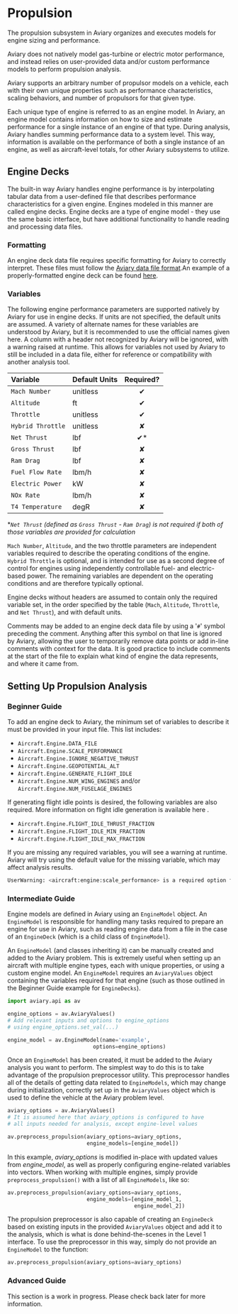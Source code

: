 # Propulsion

The propulsion subsystem in Aviary organizes and executes models for engine sizing and performance.

Aviary does not natively model gas-turbine or electric motor performance, and instead relies on user-provided data and/or custom performance models to perform propulsion analysis.

Aviary supports an arbitrary number of propulsor models on a vehicle, each with their own unique properties such as performance characteristics, scaling behaviors, and number of propulsors for that given type. 
<!-- A diagram would be helpful here, showing X propulsors of type A and Y propulsors of type B on an outline of an aircraft -->
Each unique type of engine is referred to as an engine model<!-- Link to wherever this class is described - theory guide? -->. In Aviary, an engine model contains information on how to size and estimate performance for a single instance of an engine of that type. During analysis, Aviary handles summing performance data to a system level. This way, information is available on the performance of both a single instance of an engine, as well as aircraft-level totals, for other Aviary subsystems to utilize.

## Engine Decks
<!--parts of this are probably theory?-->
The built-in way Aviary handles engine performance is by interpolating tabular data from a user-defined file that describes performance characteristics for a given engine. Engines modeled in this manner are called engine decks<!-- Link to wherever this class is described - theory guide? -->. Engine decks are a type of engine model - they use the same basic interface, but have additional functionality to handle reading and processing data files.

### Formatting
An engine deck data file requires specific formatting for Aviary to correctly interpret. These files must follow the [Aviary data file format](input_files).An example of a properly-formatted engine deck can be found [here](https://github.com/OpenMDAO/om-Aviary/blob/main/aviary/models/engines/turbofan_22k.deck).

### Variables

The following engine performance parameters are supported natively by Aviary for use in engine decks. If units are not specified, the default units are assumed. A variety of alternate names for these variables are understood by Aviary, but it is recommended to use the official names given here. A column with a header not recognized by Aviary will be ignored, with a warning raised at runtime. This allows for variables not used by Aviary to still be included in a data file, either for reference or compatibility with another analysis tool.

<!-- default variables and their units are not finalized -->
| Variable | Default Units | Required? |
| :--- | :--- | :---: |
| `Mach Number` | unitless | &#x2714; |
| `Altitude` | ft | &#x2714; |
| `Throttle` | unitless | &#x2714; |
| `Hybrid Throttle` | unitless | &#x2718; |
| `Net Thrust` | lbf | &#x2714;* |
| `Gross Thrust` | lbf | &#x2718; |
| `Ram Drag` | lbf | &#x2718; |
| `Fuel Flow Rate` | lbm/h | &#x2718; |
| `Electric Power` | kW | &#x2718; |
| `NOx Rate` | lbm/h | &#x2718; |
| `T4 Temperature` | degR | &#x2718; |

**`Net Thrust` (defined as `Gross Thrust` - `Ram Drag`) is not required if both of those variables are provided for calculation*

`Mach Number`, `Altitude`, and the two throttle parameters are independent variables required to describe the operating conditions of the engine. `Hybrid Throttle` is optional, and is intended for use as a second degree of control for engines using independently controllable fuel- and electric-based power. The remaining variables are dependent on the operating conditions and are therefore typically optional.

Engine decks without headers are assumed to contain only the required variable set, in the order specified by the table (`Mach`, `Altitude`, `Throttle`, and `Net Thrust`), and with default units.

Comments may be added to an engine deck data file by using a '`#`' symbol preceding the comment. Anything after this symbol on that line is ignored by Aviary, allowing the user to temporarily remove data points or add in-line comments with context for the data. It is good practice to include comments at the start of the file to explain what kind of engine the data represents, and where it came from.

## Setting Up Propulsion Analysis

### Beginner Guide

To add an engine deck to Aviary, the minimum set of variables to describe it must be provided in your input file. This list includes:
<!-- This list is for EngineDecks specifically, does that need clarification? No other engine model is currently planned to be supported with a level1 interface right? -->
* `Aircraft.Engine.DATA_FILE`
* `Aircraft.Engine.SCALE_PERFORMANCE`
* `Aircraft.Engine.IGNORE_NEGATIVE_THRUST`
* `Aircraft.Engine.GEOPOTENTIAL_ALT`
* `Aircraft.Engine.GENERATE_FLIGHT_IDLE`
* `Aircraft.Engine.NUM_WING_ENGINES` and/or `Aircraft.Engine.NUM_FUSELAGE_ENGINES`

<!--At a system level, there a few variables you must include that affect all engines. This list includes: -->

<!-- Additional variables are required but will depend on preprocessor behavior, which is not finalized. NUM_WING_ENGINES & NUM_FUSELAGE_ENGINES vs NUM_ENGINES behavior, SCALE_FACTOR vs. SCALED_SLS_THRUST, etc. -->

If generating flight idle points is desired, the following variables are also required. More information on flight idle generation is available here <!--TODO link here-->.

* `Aircraft.Engine.FLIGHT_IDLE_THRUST_FRACTION`
* `Aircraft.Engine.FLIGHT_IDLE_MIN_FRACTION`
* `Aircraft.Engine.FLIGHT_IDLE_MAX_FRACTION`

If you are missing any required variables, you will see a warning at runtime. Aviary will try using the default value for the missing variable, which may affect analysis results.

```bash
UserWarning: <aircraft:engine:scale_performance> is a required option for EngineDecks, but has not been specified for EngineDeck <example>. The default value will be used.
```

<!-- See !!!LINK HERE!!! for a complete list of all available options to define engine behavior -->

<!-- Section on setting up Propulsion-level variables, which ones are required? -->

### Intermediate Guide

Engine models are defined in Aviary using an `EngineModel` object. An `EngineModel` is responsible for handling many tasks required to prepare an engine for use in Aviary, such as reading engine data from a file in the case of an `EngineDeck` (which is a child class of `EngineModel`). <!-- link to theory guide? -->

An `EngineModel` (and classes inheriting it) can be manually created and added to the Aviary problem. This is extremely useful when setting up an aircraft with multiple engine types, each with unique properties, or using a custom engine model. An `EngineModel` requires an `AviaryValues` object containing the variables required for that engine (such as those outlined in the Beginner Guide example for `EngineDecks`)<!-- link to that subsection -->.

<!-- enforce uniform code style across documentation -->
```python
import aviary.api as av

engine_options = av.AviaryValues()
# Add relevant inputs and options to engine_options
# using engine_options.set_val(...)

engine_model = av.EngineModel(name='example',
                           options=engine_options)
```

Once an `EngineModel` has been created, it must be added to the Aviary analysis you want to perform. The simplest way to do this is to take advantage of the propulsion preprocessor utility. This preprocessor handles all of the details of getting data related to `EngineModels`, which may change during initialization, correctly set up in the `AviaryValues` object which is used to define the vehicle at the Aviary problem level.

```python
aviary_options = av.AviaryValues()
# It is assumed here that aviary_options is configured to have
# all inputs needed for analysis, except engine-level values

av.preprocess_propulsion(aviary_options=aviary_options,
                         engine_models=[engine_model])
```

In this example, *aviary_options* is modified in-place with updated values from *engine_model*, as well as properly configuring engine-related variables into vectors. When working with multiple engines, simply provide `preprocess_propulsion()` with a list of all `EngineModels`, like so:

```python
av.preprocess_propulsion(aviary_options=aviary_options,
                         engine_models=[engine_model_1,
                                        engine_model_2])
```

The propulsion preprocessor is also capable of creating an `EngineDeck` based on existing inputs in the provided `AviaryValues` object and add it to the analysis, which is what is done behind-the-scenes in the Level 1 interface. To use the preprocessor in this way, simply do not provide an `EngineModel` to the function:

```python
av.preprocess_propulsion(aviary_options=aviary_options)
```

### Advanced Guide

This section is a work in progress. Please check back later for more information.
